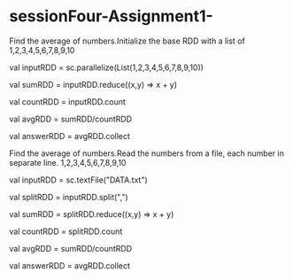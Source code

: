 # sessionFour-Assignment1-
  Find the average of numbers.Initialize the base RDD with a list of 1,2,3,4,5,6,7,8,9,10

val inputRDD = sc.parallelize(List(1,2,3,4,5,6,7,8,9,10))

val sumRDD = inputRDD.reduce((x,y) => x + y)

val countRDD = inputRDD.count

val avgRDD = sumRDD/countRDD

val answerRDD = avgRDD.collect


 Find the average of numbers.Read the numbers from a file, each number in separate line. 1,2,3,4,5,6,7,8,9,10

val inputRDD = sc.textFile("DATA.txt")

val splitRDD = inputRDD.split(",")

val sumRDD = splitRDD.reduce((x,y) => x + y)

val countRDD = splitRDD.count

val avgRDD = sumRDD/countRDD

val answerRDD = avgRDD.collect
